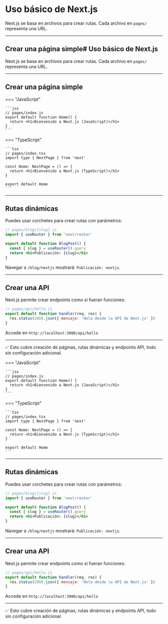 # Uso básico de Next.js

Next.js se basa en archivos para crear rutas. Cada archivo en `pages/` representa una URL.

---

## Crear una página simple# Uso básico de Next.js

Next.js se basa en archivos para crear rutas. Cada archivo en `pages/` representa una URL.

---

## Crear una página simple

=== "JavaScript"

    ```jsx
    // pages/index.js
    export default function Home() {
      return <h1>Bienvenido a Next.js (JavaScript)</h1>
    }
    ```

=== "TypeScript"

    ```tsx
    // pages/index.tsx
    import type { NextPage } from 'next'

    const Home: NextPage = () => {
      return <h1>Bienvenido a Next.js (TypeScript)</h1>
    }

    export default Home
    ```

---

## Rutas dinámicas

Puedes usar corchetes para crear rutas con parámetros:

```jsx
// pages/blog/[slug].js
import { useRouter } from 'next/router'

export default function BlogPost() {
  const { slug } = useRouter().query
  return <h1>Publicación: {slug}</h1>
}
```

Navegar a `/blog/nextjs` mostrará: `Publicación: nextjs`.

---

## Crear una API

Next.js permite crear endpoints como si fueran funciones:

```js
// pages/api/hello.js
export default function handler(req, res) {
  res.status(200).json({ mensaje: 'Hola desde la API de Next.js' })
}
```

Accede en `http://localhost:3000/api/hello`

---

✅ Esto cubre creación de páginas, rutas dinámicas y endpoints API, todo sin configuración adicional.


=== "JavaScript"

    ```jsx
    // pages/index.js
    export default function Home() {
      return <h1>Bienvenido a Next.js (JavaScript)</h1>
    }
    ```

=== "TypeScript"

    ```tsx
    // pages/index.tsx
    import type { NextPage } from 'next'

    const Home: NextPage = () => {
      return <h1>Bienvenido a Next.js (TypeScript)</h1>
    }

    export default Home
    ```

---

## Rutas dinámicas

Puedes usar corchetes para crear rutas con parámetros:

```jsx
// pages/blog/[slug].js
import { useRouter } from 'next/router'

export default function BlogPost() {
  const { slug } = useRouter().query
  return <h1>Publicación: {slug}</h1>
}
```

Navegar a `/blog/nextjs` mostrará: `Publicación: nextjs`.

---

## Crear una API

Next.js permite crear endpoints como si fueran funciones:

```js
// pages/api/hello.js
export default function handler(req, res) {
  res.status(200).json({ mensaje: 'Hola desde la API de Next.js' })
}
```

Accede en `http://localhost:3000/api/hello`

---

✅ Esto cubre creación de páginas, rutas dinámicas y endpoints API, todo sin configuración adicional.
